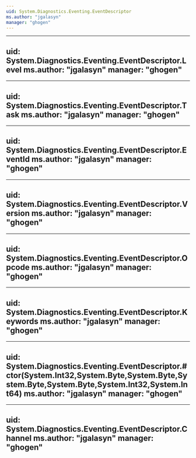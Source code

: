 ```yaml
---
uid: System.Diagnostics.Eventing.EventDescriptor
ms.author: "jgalasyn"
manager: "ghogen"
---
```


---
uid: System.Diagnostics.Eventing.EventDescriptor.Level
ms.author: "jgalasyn"
manager: "ghogen"
---

---
uid: System.Diagnostics.Eventing.EventDescriptor.Task
ms.author: "jgalasyn"
manager: "ghogen"
---

---
uid: System.Diagnostics.Eventing.EventDescriptor.EventId
ms.author: "jgalasyn"
manager: "ghogen"
---

---
uid: System.Diagnostics.Eventing.EventDescriptor.Version
ms.author: "jgalasyn"
manager: "ghogen"
---

---
uid: System.Diagnostics.Eventing.EventDescriptor.Opcode
ms.author: "jgalasyn"
manager: "ghogen"
---

---
uid: System.Diagnostics.Eventing.EventDescriptor.Keywords
ms.author: "jgalasyn"
manager: "ghogen"
---

---
uid: System.Diagnostics.Eventing.EventDescriptor.#ctor(System.Int32,System.Byte,System.Byte,System.Byte,System.Byte,System.Int32,System.Int64)
ms.author: "jgalasyn"
manager: "ghogen"
---

---
uid: System.Diagnostics.Eventing.EventDescriptor.Channel
ms.author: "jgalasyn"
manager: "ghogen"
---
